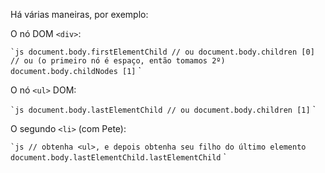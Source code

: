Há várias maneiras, por exemplo:


O nó DOM `<div>`:

`` `js
document.body.firstElementChild
// ou
document.body.children [0]
// ou (o primeiro nó é espaço, então tomamos 2º)
document.body.childNodes [1]
`` `

O nó `<ul>` DOM:

`` `js
document.body.lastElementChild
// ou
document.body.children [1]
`` `

O segundo `<li>` (com Pete):

`` `js
// obtenha <ul>, e depois obtenha seu filho do último elemento
document.body.lastElementChild.lastElementChild
`` `
